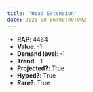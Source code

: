 ```yaml
---
title: 'Head Extension'
date: 2025-08-06T00:00:00Z
---
```

- **RAP**: 4464
- **Value**: -1
- **Demand level**: -1
- **Trend**: -1
- **Projected?**: True
- **Hyped?**: True
- **Rare?**: True
